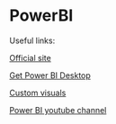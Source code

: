 # PowerBI

Useful links:


[Official site](https://powerbi.microsoft.com/en-us/)


[Get Power BI Desktop](https://powerbi.microsoft.com/en-us/desktop/)


[Custom visuals](https://appsource.microsoft.com/en-us/marketplace/apps?product=power-bi-visuals&page=1&src=office)


[Power BI youtube channel](https://www.youtube.com/user/mspowerbi)
